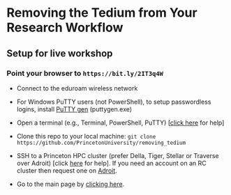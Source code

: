 # Removing the Tedium from Your Research Workflow

## Setup for live workshop

### Point your browser to `https://bit.ly/2IT3q4W`

+ Connect to the eduroam wireless network

+ For Windows PuTTY users (not PowerShell), to setup passwordless logins, install <a href="https://www.chiark.greenend.org.uk/~sgtatham/putty/latest.html" target="_blank">PuTTY gen</a> (puttygen.exe)

+ Open a terminal (e.g., Terminal, PowerShell, PuTTY) [<a href="https://researchcomputing.princeton.edu/education/training/hardware-and-software-requirements-picscie-workshops" target="_blank">click here</a> for help]

+ Clone this repo to your local machine: `git clone https://github.com/PrincetonUniversity/removing_tedium`

+ SSH to a Princeton HPC cluster (prefer Della, Tiger, Stellar or Traverse over Adroit) [click [here](https://researchcomputing.princeton.edu/faq/why-cant-i-login-to-a-clu) for help]. If you need an account on an RC cluster then request one on [Adroit](https://forms.rc.princeton.edu/registration/?q=adroit).


+ Go to the main page by [clicking here](https://github.com/PrincetonUniversity/removing_tedium).
